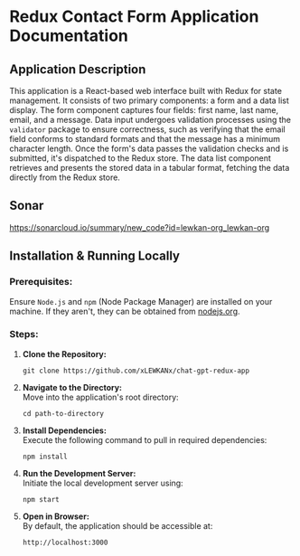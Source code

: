 # Redux Contact Form Application Documentation

## Application Description

This application is a React-based web interface built with Redux for state management. It consists of two primary components: a form and a data list display. The form component captures four fields: first name, last name, email, and a message. Data input undergoes validation processes using the `validator` package to ensure correctness, such as verifying that the email field conforms to standard formats and that the message has a minimum character length. Once the form's data passes the validation checks and is submitted, it's dispatched to the Redux store. The data list component retrieves and presents the stored data in a tabular format, fetching the data directly from the Redux store.

## Sonar

https://sonarcloud.io/summary/new_code?id=lewkan-org_lewkan-org

## Installation & Running Locally

### Prerequisites:
Ensure `Node.js` and `npm` (Node Package Manager) are installed on your machine. If they aren't, they can be obtained from [nodejs.org](https://nodejs.org/).

### Steps:

1. **Clone the Repository:**  
   ```
   git clone https://github.com/xLEWKANx/chat-gpt-redux-app
   ```

2. **Navigate to the Directory:**  
   Move into the application's root directory:
   ```
   cd path-to-directory
   ```

3. **Install Dependencies:**  
   Execute the following command to pull in required dependencies:
   ```
   npm install
   ```

4. **Run the Development Server:**  
   Initiate the local development server using:
   ```
   npm start
   ```

5. **Open in Browser:**  
   By default, the application should be accessible at:
   ```
   http://localhost:3000
   ```

